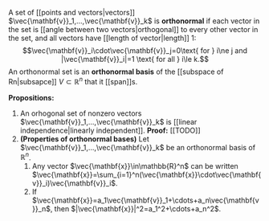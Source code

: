 A set of [[points and vectors|vectors]] $\vec{\mathbf{v}}_1,...,\vec{\mathbf{v}}_k$ is **orthonormal** if each vector in the set is [[angle between two vectors|orthogonal]] to every other vector in the set, and all vectors have [[length of vector|length]] $1$: $$\vec{\mathbf{v}}_i\cdot\vec{\mathbf{v}}_j=0\text{ for } i\ne j and |\vec{\mathbf{v}}_i|=1 \text{ for all } i\le k.$$
An orthonormal set is an **orthonormal basis** of the [[subspace of Rn|subsapce]] $V\subset\mathbb{R}^n$ that it [[span]]s. 

**Propositions:** 
1. An orhogonal set of nonzero vectors $\vec{\mathbf{v}}_1,...,\vec{\mathbf{v}}_k$ is [[linear independence|linearly independent]].
	**Proof:** [[TODO]]
2. **(Properties of orthonormal bases)** Let $\vec{\mathbf{v}}_1,...,\vec{\mathbf{v}}_k$ be an orthonormal basis of $\mathbb{R}^n$.
	1. Any vector $\vec{\mathbf{x}}\in\mathbb{R}^n$ can be written $\vec{\mathbf{x}}=\sum_{i=1}^n(\vec{\mathbf{x}}\cdot\vec{\mathbf{v}}_i)\vec{\mathbf{v}}_i$.
	2. If $\vec{\mathbf{x}}=a_1\vec{\mathbf{v}}_1+\cdots+a_n\vec{\mathbf{v}}_n$, then $|\vec{\mathbf{x}}|^2=a_1^2+\cdots+a_n^2$.